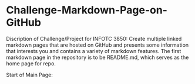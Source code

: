 # Challenge-Markdown-Page-on-GitHub

Discription of Challenge/Project for INFOTC 3850:
Create multiple linked markdown pages that are hosted on GitHub and presents some information that interests you and contains a variety of markdown features. The first markdown page in the repository is to be README.md, which serves as the home page for repo.

Start of Main Page:
